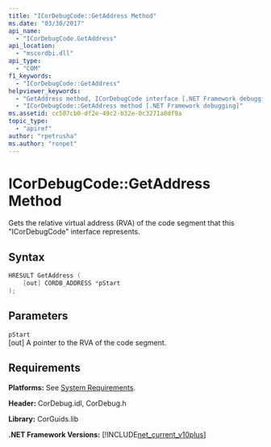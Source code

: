 ```yaml
---
title: "ICorDebugCode::GetAddress Method"
ms.date: "03/30/2017"
api_name: 
  - "ICorDebugCode.GetAddress"
api_location: 
  - "mscordbi.dll"
api_type: 
  - "COM"
f1_keywords: 
  - "ICorDebugCode::GetAddress"
helpviewer_keywords: 
  - "GetAddress method, ICorDebugCode interface [.NET Framework debugging]"
  - "ICorDebugCode::GetAddress method [.NET Framework debugging]"
ms.assetid: cc507cb0-df2e-49c2-b32e-0c3271a8df9a
topic_type: 
  - "apiref"
author: "rpetrusha"
ms.author: "ronpet"
---
```

# ICorDebugCode::GetAddress Method
Gets the relative virtual address (RVA) of the code segment that this "ICorDebugCode" interface represents.  
  
## Syntax  
  
```cpp  
HRESULT GetAddress (  
    [out] CORDB_ADDRESS *pStart  
);  
```  
  
## Parameters  
 `pStart`  
 [out] A pointer to the RVA of the code segment.  
  
## Requirements  
 **Platforms:** See [System Requirements](../../../../docs/framework/get-started/system-requirements.md).  
  
 **Header:** CorDebug.idl, CorDebug.h  
  
 **Library:** CorGuids.lib  
  
 **.NET Framework Versions:** [!INCLUDE[net_current_v10plus](../../../../includes/net-current-v10plus-md.md)]
